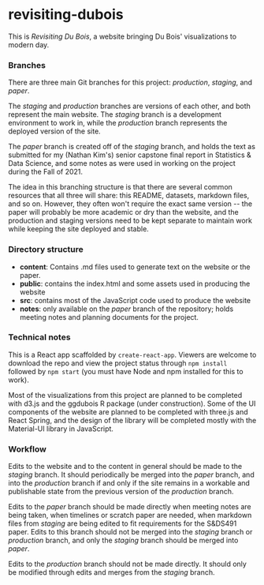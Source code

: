 # revisiting-dubois

This is _Revisiting Du Bois_, a website bringing Du Bois' visualizations to
modern day.

### Branches

There are three main Git branches for this project: _production_, _staging_, and
_paper_.

The _staging_ and _production_ branches are versions of each other, and both
represent the main website. The _staging_ branch is a development environment to
work in, while the _production_ branch represents the deployed version of the
site.

The _paper_ branch is created off of the _staging_ branch, and holds the text as
submitted for my (Nathan Kim's) senior capstone final report in Statistics &
Data Science, and some notes as were used in working on the project during the
Fall of 2021.

The idea in this branching structure is that there are several common resources
that all three will share: this README, datasets, markdown files, and so on.
However, they often won't require the exact same version -- the paper will
probably be more academic or dry than the website, and the production and
staging versions need to be kept separate to maintain work while keeping the
site deployed and stable.

### Directory structure

- **content**: Contains .md files used to generate text on the website or the
  paper.
- **public**: contains the index.html and some assets used in producing the
  website
- **src**: contains most of the JavaScript code used to produce the website
- **notes**: only available on the _paper_ branch of the repository; holds
  meeting notes and planning documents for the project.

### Technical notes

This is a React app scaffolded by `create-react-app`. Viewers are welcome to
download the repo and view the project status through `npm install` followed by
`npm start` (you must have Node and npm installed for this to work).

Most of the visualizations from this project are planned to be completed with
d3.js and the ggdubois R package (under construction). Some of the UI components
of the website are planned to be completed with three.js and React Spring, and
the design of the library will be completed mostly with the Material-UI library
in JavaScript.

### Workflow

Edits to the website and to the content in general should be made to the
_staging_ branch. It should periodically be merged into the _paper_ branch, and
into the _production_ branch if and only if the site remains in a workable and
publishable state from the previous version of the _production_ branch.

Edits to the _paper_ branch should be made directly when meeting notes are being
taken, when timelines or scratch paper are needed, when markdown files from
_staging_ are being edited to fit requirements for the S&DS491 paper. Edits to
this branch should not be merged into the _staging_ branch or _production_
branch, and only the _staging_ branch should be merged into _paper_.

Edits to the _production_ branch should not be made directly. It should only be
modified through edits and merges from the _staging_ branch.
